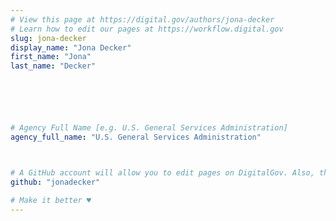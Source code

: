 ```yaml
---
# View this page at https://digital.gov/authors/jona-decker
# Learn how to edit our pages at https://workflow.digital.gov
slug: jona-decker
display_name: "Jona Decker"
first_name: "Jona"
last_name: "Decker"






# Agency Full Name [e.g. U.S. General Services Administration]
agency_full_name: "U.S. General Services Administration"



# A GitHub account will allow you to edit pages on DigitalGov. Also, the image used in your GitHub account can be used to populate your digital.gov profile photo. Learn more about getting a Github account at [URL]
github: "jonadecker"

# Make it better ♥
---
```

